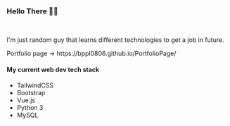 ### Hello There 👋🗿
<br>
<p>I'm just random guy that learns different
technologies to get a job in future.</p>
Portfolio page -> https://bppl0806.github.io/PortfolioPage/
<br>
<h4>My current web dev tech stack</h4>
<ul>
 <li>TailwindCSS</li>
 <li>Bootstrap</li>
 <li>Vue.js</li>
 <li>Python 3</li>
 <li>MySQL</li>
</ul>
<br>
<!-- <img src="stack.png"/> -->
